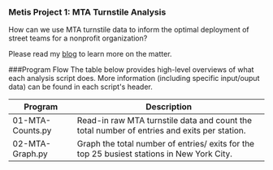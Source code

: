 ### Metis Project 1: MTA Turnstile Analysis
How can we use MTA turnstile data to inform the optimal deployment of street teams for a nonprofit organization?

Please read my [blog](http://www.huguedata.com/2016/04/15/the-double-edged-sword-of-data/) to learn more on the matter.

###Program Flow
The table below provides high-level overviews of what each analysis script does. More information (including specific input/ouput data) can be found in each script's header.


Program 	| Description | 
----------- | ----------- |
01-MTA-Counts.py | Read-in raw MTA turnstile data and count the total number of entries and exits per station.
02-MTA-Graph.py | Graph the total number of entries/ exits for the top 25 busiest stations in New York City.
